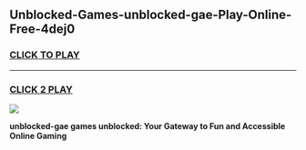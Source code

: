
## Unblocked-Games-unblocked-gae-Play-Online-Free-4dej0
<h3>
<a href="https://premium76.site?title=unblocked-gae&ref=26A">CLICK TO PLAY</a></h3>
<hr>

<h3>
<a href="https://premium76.site?title=unblocked-gae&ref=26A">CLICK 2 PLAY</a>
  
</h3>

<a href="https://premium76.site?title=unblocked-gae&ref=26A"><img src="https://clearcache.store/games.png"></a>


**unblocked-gae games unblocked: Your Gateway to Fun and Accessible Online Gaming**
